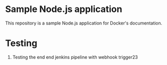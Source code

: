 # Sample Node.js application

This repository is a sample Node.js application for Docker's documentation.

# Testing

1. Testing the end end jenkins pipeline with webhook trigger23
